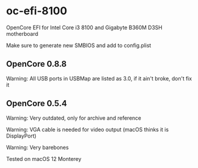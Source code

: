 # oc-efi-8100
OpenCore EFI for Intel Core i3 8100 and Gigabyte B360M D3SH motherboard

Make sure to generate new SMBIOS and add to config.plist

## OpenCore 0.8.8
Warning: All USB ports in USBMap are listed as 3.0, if it ain't broke, don't fix it


## OpenCore 0.5.4
Warning: Very outdated, only for archive and reference

Warning: VGA cable is needed for video output (macOS thinks it is DisplayPort)

Warning: Very barebones

Tested on macOS 12 Monterey
